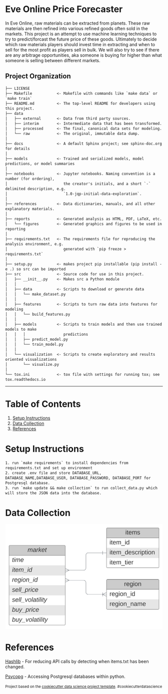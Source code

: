 Eve Online Price Forecaster
==============================

In Eve Online, raw materials can be extracted from planets. These raw materials are then refined into various refined goods often sold in the markets. 
This project is an attempt to use machine learning techniques to try to predict/forcast the future price of these goods. Ultimately to decide which raw materials players should invest time in extracting and when to sell for the most profit as players sell in bulk. We will also try to see if there are any arbitrage opportunities, aka someone is buying for higher than what someone is selling between different markets. 

Project Organization
------------

    ├── LICENSE
    ├── Makefile           <- Makefile with commands like `make data` or `make train`
    ├── README.md          <- The top-level README for developers using this project.
    ├── data
    │   ├── external       <- Data from third party sources.
    │   ├── interim        <- Intermediate data that has been transformed.
    │   ├── processed      <- The final, canonical data sets for modeling.
    │   └── raw            <- The original, immutable data dump.
    │
    ├── docs               <- A default Sphinx project; see sphinx-doc.org for details
    │
    ├── models             <- Trained and serialized models, model predictions, or model summaries
    │
    ├── notebooks          <- Jupyter notebooks. Naming convention is a number (for ordering),
    │                         the creator's initials, and a short `-` delimited description, e.g.
    │                         `1.0-jqp-initial-data-exploration`.
    │
    ├── references         <- Data dictionaries, manuals, and all other explanatory materials.
    │
    ├── reports            <- Generated analysis as HTML, PDF, LaTeX, etc.
    │   └── figures        <- Generated graphics and figures to be used in reporting
    │
    ├── requirements.txt   <- The requirements file for reproducing the analysis environment, e.g.
    │                         generated with `pip freeze > requirements.txt`
    │
    ├── setup.py           <- makes project pip installable (pip install -e .) so src can be imported
    ├── src                <- Source code for use in this project.
    │   ├── __init__.py    <- Makes src a Python module
    │   │
    │   ├── data           <- Scripts to download or generate data
    │   │   └── make_dataset.py
    │   │
    │   ├── features       <- Scripts to turn raw data into features for modeling
    │   │   └── build_features.py
    │   │
    │   ├── models         <- Scripts to train models and then use trained models to make
    │   │   │                 predictions
    │   │   ├── predict_model.py
    │   │   └── train_model.py
    │   │
    │   └── visualization  <- Scripts to create exploratory and results oriented visualizations
    │       └── visualize.py
    │
    └── tox.ini            <- tox file with settings for running tox; see tox.readthedocs.io


--------
# Table of Contents
1. [Setup Instructions](#setup-instructions)
2. [Data Collection](#data-collection)
3. [References](#references)

# Setup Instructions
    1. run `make requirements` to install dependencies from requirements.txt and set up environment
    2. create .env file and store DATABASE_URL, DATABASE_NAME,DATABASE_USER, DATABASE_PASSWORD, DATABASE_PORT for Postgresql database.
    3. run `make update && make collection` to run collect_data.py which will store the JSON data into the database.

# Data Collection
![](docs/ERD.svg)



# References 
[Hashlib](https://docs.python.org/3/library/hashlib.html) - For reducing API calls by detecting when items.txt has been changed.

[Psycopg](https://www.psycopg.org/) - Accessing Postgresql databases within python.

<p><small>Project based on the <a target="_blank" href="https://drivendata.github.io/cookiecutter-data-science/">cookiecutter data science project template</a>. #cookiecutterdatascience</small></p>

